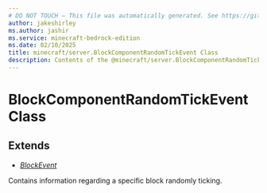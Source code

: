 ```yaml
---
# DO NOT TOUCH — This file was automatically generated. See https://github.com/mojang/minecraftapidocsgenerator to modify descriptions, examples, etc.
author: jakeshirley
ms.author: jashir
ms.service: minecraft-bedrock-edition
ms.date: 02/10/2025
title: minecraft/server.BlockComponentRandomTickEvent Class
description: Contents of the @minecraft/server.BlockComponentRandomTickEvent class.
---
```

# BlockComponentRandomTickEvent Class

## Extends
- [*BlockEvent*](BlockEvent.md)

Contains information regarding a specific block randomly ticking.
